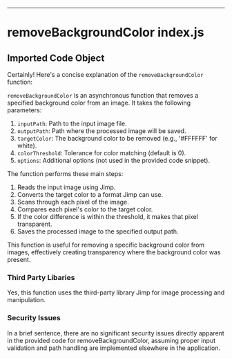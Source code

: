

  

  

  

  

  

  

  

  

  

  

  

  

  

  

---
# removeBackgroundColor index.js
## Imported Code Object
Certainly! Here's a concise explanation of the `removeBackgroundColor` function:

`removeBackgroundColor` is an asynchronous function that removes a specified background color from an image. It takes the following parameters:

1. `inputPath`: Path to the input image file.
2. `outputPath`: Path where the processed image will be saved.
3. `targetColor`: The background color to be removed (e.g., '#FFFFFF' for white).
4. `colorThreshold`: Tolerance for color matching (default is 0).
5. `options`: Additional options (not used in the provided code snippet).

The function performs these main steps:

1. Reads the input image using Jimp.
2. Converts the target color to a format Jimp can use.
3. Scans through each pixel of the image.
4. Compares each pixel's color to the target color.
5. If the color difference is within the threshold, it makes that pixel transparent.
6. Saves the processed image to the specified output path.

This function is useful for removing a specific background color from images, effectively creating transparency where the background color was present.

### Third Party Libaries

Yes, this function uses the third-party library Jimp for image processing and manipulation.

### Security Issues

In a brief sentence, there are no significant security issues directly apparent in the provided code for removeBackgroundColor, assuming proper input validation and path handling are implemented elsewhere in the application.


  